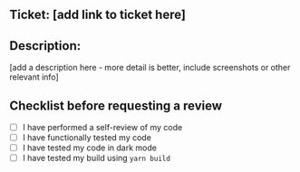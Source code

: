 ## Ticket: [add link to ticket here]

## Description: 
[add a description here - more detail is better, include screenshots or other relevant info]

## Checklist before requesting a review
- [ ] I have performed a self-review of my code
- [ ] I have functionally tested my code
- [ ] I have tested my code in dark mode
- [ ] I have tested my build using `yarn build`
